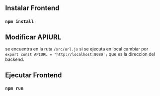 ## Instalar Frontend

### `npm install`

## Modificar APIURL

se encuentra en la ruta
 `/src/url.js`
si se ejecuta en local cambiar por
`export const APIURL = 'http://localhost:8080';`
que es la direccion del backend.

## Ejecutar Frontend

### `npm run`
